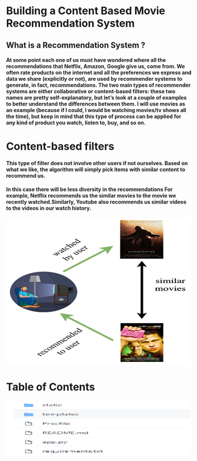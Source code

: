# Building a Content Based Movie Recommendation System

<h2>What is a Recommendation System ? </h2>
<h4>At some point each one of us must have wondered where all the recommendations that Netflix, Amazon, Google give us, come from. We often rate products on the internet and all the preferences we express and data we share (explicitly or not), are used by recommender systems to generate, in fact, recommendations. The two main types of recommender systems are either collaborative or content-based filters: these two names are pretty self-explanatory, but let’s look at a couple of examples to better understand the differences between them. I will use movies as an example (because if I could, I would be watching movies/tv shows all the time), but keep in mind that this type of process can be applied for any kind of product you watch, listen to, buy, and so on. </h4>

# Content-based filters
<h4>This type of filter does not involve other users if not ourselves. Based on what we like, the algorithm will simply pick items with similar content to recommend us.</h4>
<h4>In this case there will be less diversity in the recommendations For example, Netflix recommends us the similar movies to the movie we recently watched.Similarly, Youtube also recommends us similar videos to the videos in our watch history.</h4>

<img src="/static/img/banner/FlowDig.png" alt="" width="500" height="400">

# Table of Contents
<img src="/Screenshot (75).png" alt="" width="500" height="150">
